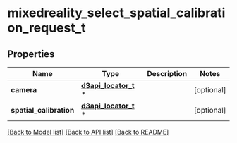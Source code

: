 # mixedreality_select_spatial_calibration_request_t

## Properties
Name | Type | Description | Notes
------------ | ------------- | ------------- | -------------
**camera** | [**d3api_locator_t**](d3api_locator.md) \* |  | [optional] 
**spatial_calibration** | [**d3api_locator_t**](d3api_locator.md) \* |  | [optional] 

[[Back to Model list]](../README.md#documentation-for-models) [[Back to API list]](../README.md#documentation-for-api-endpoints) [[Back to README]](../README.md)


